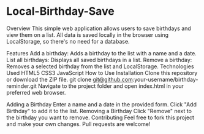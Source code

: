 # Local-Birthday-Save

Overview
    This simple web application allows users to save birthdays and view them on a list. All data is saved locally in the browser using LocalStorage, so there's no need for a database.

Features
    Add a birthday: Adds a birthday to the list with a name and a date.
    List all birthdays: Displays all saved birthdays in a list.
    Remove a birthday: Removes a selected birthday from the list and LocalStorage.
Technologies Used
    HTML5
    CSS3
    JavaScript
How to Use
    Installation
        Clone this repository or download the ZIP file.
        git clone git@github.com:your-username/birthday-reminder.git
        Navigate to the project folder and open index.html in your preferred web browser.

Adding a Birthday
    Enter a name and a date in the provided form.
    Click "Add Birthday" to add it to the list.
Removing a Birthday
    Click "Remove" next to the birthday you want to remove.
Contributing
    Feel free to fork this project and make your own changes. Pull requests are welcome!